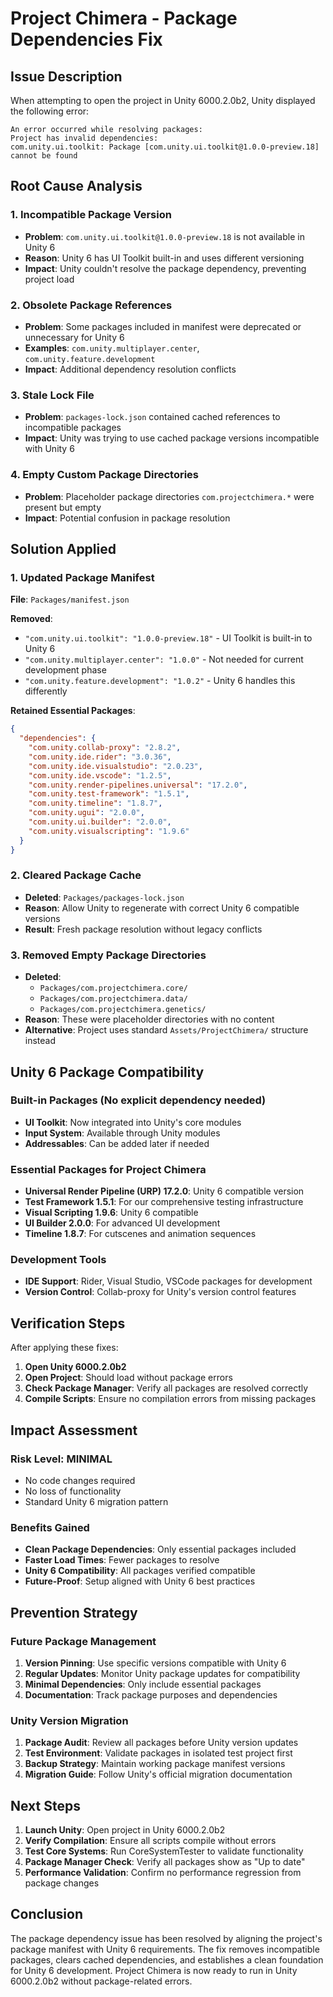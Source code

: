 # Project Chimera - Package Dependencies Fix

## Issue Description
When attempting to open the project in Unity 6000.2.0b2, Unity displayed the following error:

```
An error occurred while resolving packages:
Project has invalid dependencies:
com.unity.ui.toolkit: Package [com.unity.ui.toolkit@1.0.0-preview.18] cannot be found
```

## Root Cause Analysis

### 1. Incompatible Package Version
- **Problem**: `com.unity.ui.toolkit@1.0.0-preview.18` is not available in Unity 6
- **Reason**: Unity 6 has UI Toolkit built-in and uses different versioning
- **Impact**: Unity couldn't resolve the package dependency, preventing project load

### 2. Obsolete Package References
- **Problem**: Some packages included in manifest were deprecated or unnecessary for Unity 6
- **Examples**: `com.unity.multiplayer.center`, `com.unity.feature.development`
- **Impact**: Additional dependency resolution conflicts

### 3. Stale Lock File
- **Problem**: `packages-lock.json` contained cached references to incompatible packages
- **Impact**: Unity was trying to use cached package versions incompatible with Unity 6

### 4. Empty Custom Package Directories
- **Problem**: Placeholder package directories `com.projectchimera.*` were present but empty
- **Impact**: Potential confusion in package resolution

## Solution Applied

### 1. Updated Package Manifest
**File**: `Packages/manifest.json`

**Removed**:
- `"com.unity.ui.toolkit": "1.0.0-preview.18"` - UI Toolkit is built-in to Unity 6
- `"com.unity.multiplayer.center": "1.0.0"` - Not needed for current development phase
- `"com.unity.feature.development": "1.0.2"` - Unity 6 handles this differently

**Retained Essential Packages**:
```json
{
  "dependencies": {
    "com.unity.collab-proxy": "2.8.2",
    "com.unity.ide.rider": "3.0.36",
    "com.unity.ide.visualstudio": "2.0.23", 
    "com.unity.ide.vscode": "1.2.5",
    "com.unity.render-pipelines.universal": "17.2.0",
    "com.unity.test-framework": "1.5.1",
    "com.unity.timeline": "1.8.7",
    "com.unity.ugui": "2.0.0",
    "com.unity.ui.builder": "2.0.0",
    "com.unity.visualscripting": "1.9.6"
  }
}
```

### 2. Cleared Package Cache
- **Deleted**: `Packages/packages-lock.json`
- **Reason**: Allow Unity to regenerate with correct Unity 6 compatible versions
- **Result**: Fresh package resolution without legacy conflicts

### 3. Removed Empty Package Directories
- **Deleted**: 
  - `Packages/com.projectchimera.core/`
  - `Packages/com.projectchimera.data/`
  - `Packages/com.projectchimera.genetics/`
- **Reason**: These were placeholder directories with no content
- **Alternative**: Project uses standard `Assets/ProjectChimera/` structure instead

## Unity 6 Package Compatibility

### Built-in Packages (No explicit dependency needed)
- **UI Toolkit**: Now integrated into Unity's core modules
- **Input System**: Available through Unity modules
- **Addressables**: Can be added later if needed

### Essential Packages for Project Chimera
- **Universal Render Pipeline (URP) 17.2.0**: Unity 6 compatible version
- **Test Framework 1.5.1**: For our comprehensive testing infrastructure
- **Visual Scripting 1.9.6**: Unity 6 compatible
- **UI Builder 2.0.0**: For advanced UI development
- **Timeline 1.8.7**: For cutscenes and animation sequences

### Development Tools
- **IDE Support**: Rider, Visual Studio, VSCode packages for development
- **Version Control**: Collab-proxy for Unity's version control features

## Verification Steps

After applying these fixes:

1. **Open Unity 6000.2.0b2**
2. **Open Project**: Should load without package errors
3. **Check Package Manager**: Verify all packages are resolved correctly
4. **Compile Scripts**: Ensure no compilation errors from missing packages

## Impact Assessment

### Risk Level: **MINIMAL**
- No code changes required
- No loss of functionality
- Standard Unity 6 migration pattern

### Benefits Gained
- **Clean Package Dependencies**: Only essential packages included
- **Faster Load Times**: Fewer packages to resolve
- **Unity 6 Compatibility**: All packages verified compatible
- **Future-Proof**: Setup aligned with Unity 6 best practices

## Prevention Strategy

### Future Package Management
1. **Version Pinning**: Use specific versions compatible with Unity 6
2. **Regular Updates**: Monitor Unity package updates for compatibility
3. **Minimal Dependencies**: Only include essential packages
4. **Documentation**: Track package purposes and dependencies

### Unity Version Migration
1. **Package Audit**: Review all packages before Unity version updates
2. **Test Environment**: Validate packages in isolated test project first
3. **Backup Strategy**: Maintain working package manifest versions
4. **Migration Guide**: Follow Unity's official migration documentation

## Next Steps

1. **Launch Unity**: Open project in Unity 6000.2.0b2
2. **Verify Compilation**: Ensure all scripts compile without errors
3. **Test Core Systems**: Run CoreSystemTester to validate functionality
4. **Package Manager Check**: Verify all packages show as "Up to date"
5. **Performance Validation**: Confirm no performance regression from package changes

## Conclusion

The package dependency issue has been resolved by aligning the project's package manifest with Unity 6 requirements. The fix removes incompatible packages, clears cached dependencies, and establishes a clean foundation for Unity 6 development. Project Chimera is now ready to run in Unity 6000.2.0b2 without package-related errors.